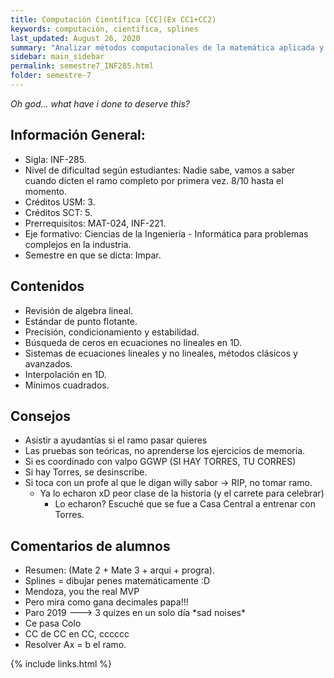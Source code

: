 ```yaml
---
title: Computación Científica [CC](Ex CC1+CC2)
keywords: computación, cientifica, splines
last_updated: August 26, 2020
summary: "Analizar métodos computacionales de la matemática aplicada y los utilizarlos para resolver problemas atingentes a la ingeniería. Desarrollar habilidades de significativa importancia tales como: análisis, síntesis, resolución computacional de problemas y evaluación crítica de los resultados computacionales."
sidebar: main_sidebar
permalink: semestre7_INF285.html
folder: semestre-7
---
```

*Oh god... what have i done to deserve this?*

## Información General:
* Sigla: INF-285.
* Nivel de dificultad según estudiantes: Nadie sabe, vamos a saber cuando dicten el ramo completo por primera vez. 8/10 hasta el momento.
* Créditos USM: 3.
* Créditos SCT: 5.
* Prerrequisitos: MAT-024, INF-221.
* Eje formativo:  Ciencias de la Ingeniería - Informática para problemas complejos en la industria.
* Semestre en que se dicta: Impar.


## Contenidos

* Revisión de algebra lineal.
* Estándar de punto flotante.
* Precisión, condicionamiento y estabilidad.
* Búsqueda de ceros en ecuaciones no lineales en 1D.
* Sistemas de ecuaciones lineales y no lineales, métodos clásicos y avanzados.
* Interpolación en 1D.
* Mínimos cuadrados.


## Consejos
* Asistir a ayudantías si el ramo pasar quieres
* Las pruebas son teóricas, no aprenderse los ejercicios de memoria.
* Si es coordinado con valpo GGWP (SI HAY TORRES, TU CORRES)
* Si hay Torres, se desinscribe.
* Si toca con un profe al que le digan willy sabor -> RIP, no tomar ramo.
    * Ya lo echaron xD peor clase de la historia (y el carrete para celebrar)
        * Lo echaron? Escuché que se fue a Casa Central a entrenar con Torres.



## Comentarios de alumnos

* Resumen: (Mate 2 + Mate 3 + arqui + progra).
* Splines = dibujar penes matemáticamente :D
* Mendoza, you the real MVP
* Pero mira como gana decimales papa!!!
* Paro 2019 ---> 3 quizes en un solo día \*sad noises\*
* Ce pasa Colo
* CC de CC en CC, cccccc
* Resolver Ax = b el ramo.


[1]: https://www.com


{% include links.html %}
